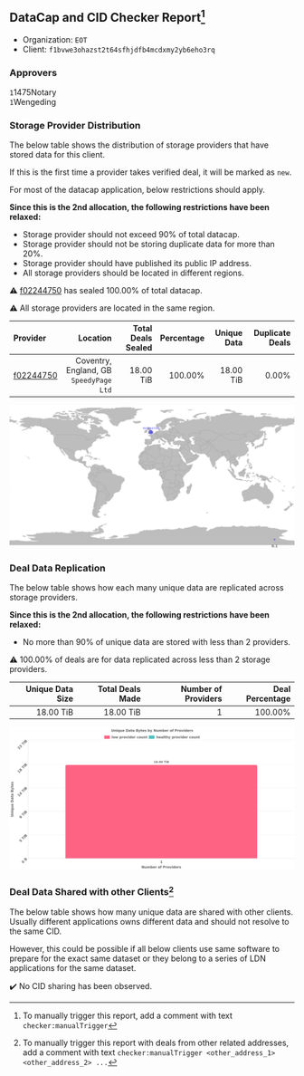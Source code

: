 ## DataCap and CID Checker Report[^1]
 - Organization: `EOT`
 - Client: `f1bvwe3ohazst2t64sfhjdfb4mcdxmy2yb6eho3rq`
### Approvers
`1`1475Notary<br/>`1`Wengeding

### Storage Provider Distribution
The below table shows the distribution of storage providers that have stored data for this client.

If this is the first time a provider takes verified deal, it will be marked as `new`.

For most of the datacap application, below restrictions should apply.

**Since this is the 2nd allocation, the following restrictions have been relaxed:**
 - Storage provider should not exceed 90% of total datacap.
 - Storage provider should not be storing duplicate data for more than 20%.
 - Storage provider should have published its public IP address.
 - All storage providers should be located in different regions.

⚠️ [f02244750](https://filfox.info/en/address/f02244750) has sealed 100.00% of total datacap.

⚠️ All storage providers are located in the same region.

| Provider                                              |                                   Location | Total Deals Sealed | Percentage | Unique Data | Duplicate Deals |
| :---------------------------------------------------- | -----------------------------------------: | -----------------: | ---------: | ----------: | --------------: |
| [f02244750](https://filfox.info/en/address/f02244750) | Coventry, England, GB<br/>`SpeedyPage Ltd` |          18.00 TiB |    100.00% |   18.00 TiB |           0.00% |

<img src="https://raw.githubusercontent.com/data-preservation-programs/filplus-checker-assets/main/filecoin-project/filecoin-plus-large-datasets/issues/1977/1691662843345.png"/>

### Deal Data Replication
The below table shows how each many unique data are replicated across storage providers.


**Since this is the 2nd allocation, the following restrictions have been relaxed:**
- No more than 90% of unique data are stored with less than 2 providers.

⚠️ 100.00% of deals are for data replicated across less than 2 storage providers.

| Unique Data Size | Total Deals Made | Number of Providers | Deal Percentage |
| ---------------: | ---------------: | ------------------: | --------------: |
|        18.00 TiB |        18.00 TiB |                   1 |         100.00% |

<img src="https://raw.githubusercontent.com/data-preservation-programs/filplus-checker-assets/main/filecoin-project/filecoin-plus-large-datasets/issues/1977/1691662844083.png"/>

### Deal Data Shared with other Clients[^3]
The below table shows how many unique data are shared with other clients.
Usually different applications owns different data and should not resolve to the same CID.

However, this could be possible if all below clients use same software to prepare for the exact same dataset or they belong to a series of LDN applications for the same dataset.

✔️ No CID sharing has been observed.

[^1]: To manually trigger this report, add a comment with text `checker:manualTrigger`

[^2]: Deals from those addresses are combined into this report as they are specified with `checker:manualTrigger`

[^3]: To manually trigger this report with deals from other related addresses, add a comment with text `checker:manualTrigger <other_address_1> <other_address_2> ...`
